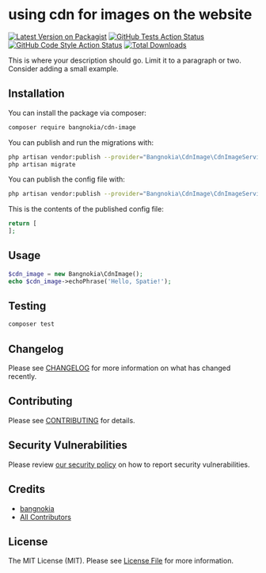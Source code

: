 # using cdn for images on the website

[![Latest Version on Packagist](https://img.shields.io/packagist/v/bangnokia/cdn-image.svg?style=flat-square)](https://packagist.org/packages/bangnokia/cdn-image)
[![GitHub Tests Action Status](https://img.shields.io/github/workflow/status/bangnokia/cdn-image/run-tests?label=tests)](https://github.com/bangnokia/cdn-image/actions?query=workflow%3ATests+branch%3Amaster)
[![GitHub Code Style Action Status](https://img.shields.io/github/workflow/status/bangnokia/cdn-image/Check%20&%20fix%20styling?label=code%20style)](https://github.com/bangnokia/cdn-image/actions?query=workflow%3A"Check+%26+fix+styling"+branch%3Amaster)
[![Total Downloads](https://img.shields.io/packagist/dt/bangnokia/cdn-image.svg?style=flat-square)](https://packagist.org/packages/bangnokia/cdn-image)


This is where your description should go. Limit it to a paragraph or two. Consider adding a small example.

## Installation

You can install the package via composer:

```bash
composer require bangnokia/cdn-image
```

You can publish and run the migrations with:

```bash
php artisan vendor:publish --provider="Bangnokia\CdnImage\CdnImageServiceProvider" --tag="cdn_image-migrations"
php artisan migrate
```

You can publish the config file with:
```bash
php artisan vendor:publish --provider="Bangnokia\CdnImage\CdnImageServiceProvider" --tag="cdn_image-config"
```

This is the contents of the published config file:

```php
return [
];
```

## Usage

```php
$cdn_image = new Bangnokia\CdnImage();
echo $cdn_image->echoPhrase('Hello, Spatie!');
```

## Testing

```bash
composer test
```

## Changelog

Please see [CHANGELOG](CHANGELOG.md) for more information on what has changed recently.

## Contributing

Please see [CONTRIBUTING](.github/CONTRIBUTING.md) for details.

## Security Vulnerabilities

Please review [our security policy](../../security/policy) on how to report security vulnerabilities.

## Credits

- [bangnokia](https://github.com/bangnokia)
- [All Contributors](../../contributors)

## License

The MIT License (MIT). Please see [License File](LICENSE.md) for more information.
